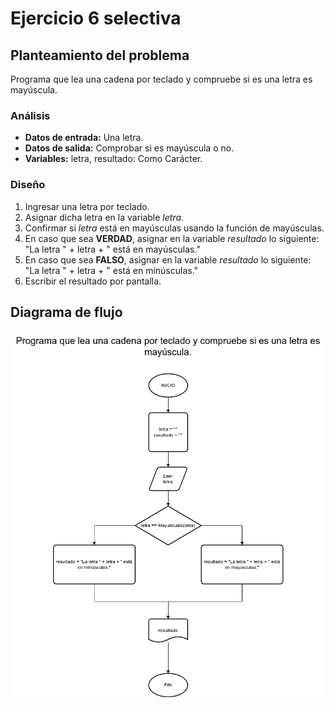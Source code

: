 # Ejercicio 6 selectiva

## Planteamiento del problema

Programa que lea una cadena por teclado y compruebe si es una letra es mayúscula.

### Análisis

- **Datos de entrada:** Una letra.
- **Datos de salida:** Comprobar si es mayúscula o no.
- **Variables:** letra, resultado: Como Carácter.

### Diseño

1. Ingresar una letra por teclado.
2. Asignar dicha letra en la variable *letra*.
3. Confirmar si *letra* está en mayúsculas usando la función de mayúsculas.
4. En caso que sea **VERDAD**, asignar en la variable *resultado* lo siguiente: "La letra " + letra + " está en mayúsculas."
5. En caso que sea **FALSO**, asignar en la variable *resultado* lo siguiente: "La letra " + letra + " está en minúsculas."
6. Escribir el resultado por pantalla.

## Diagrama de flujo

![DFD del ejercicio 6 selectiva](./Ejercicio6DFD.png)
